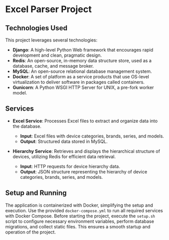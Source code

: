 # Excel Parser Project

## Technologies Used
This project leverages several technologies:
- **Django**: A high-level Python Web framework that encourages rapid development and clean, pragmatic design.
- **Redis**: An open-source, in-memory data structure store, used as a database, cache, and message broker.
- **MySQL**: An open-source relational database management system.
- **Docker**: A set of platform as a service products that use OS-level virtualization to deliver software in packages called containers.
- **Gunicorn**: A Python WSGI HTTP Server for UNIX, a pre-fork worker model.

## Services
- **Excel Service**: Processes Excel files to extract and organize data into the database. 
  - **Input**: Excel files with device categories, brands, series, and models.
  - **Output**: Structured data stored in MySQL.
  
- **Hierarchy Service**: Retrieves and displays the hierarchical structure of devices, utilizing Redis for efficient data retrieval.
  - **Input**: HTTP requests for device hierarchy data.
  - **Output**: JSON structure representing the hierarchy of device categories, brands, series, and models.

## Setup and Running
The application is containerized with Docker, simplifying the setup and execution. Use the provided `docker-compose.yml` to run all required services with Docker Compose. Before starting the project, execute the `setup.sh` script to configure necessary environment variables, perform database migrations, and collect static files. This ensures a smooth startup and operation of the project.
